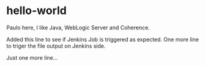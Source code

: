 # hello-world

Paulo here, I like Java, WebLogic Server and Coherence.

Added this line to see if Jenkins Job is triggered as expected.
One more line to triger the file output on Jenkins side.

Just one more line...
